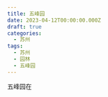 ```yaml
---
title: 五峰园
date: 2023-04-12T00:00:00.000Z
draft: true
categories:
  - 苏州
tags:
  - 苏州
  - 园林
  - 五峰园
---
```

五峰园在
